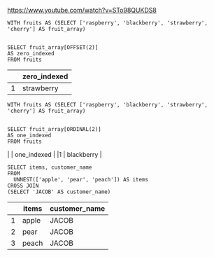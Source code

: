 https://www.youtube.com/watch?v=STo98QUKDS8

```
WITH fruits AS (SELECT ['raspberry', 'blackberry', 'strawberry', 'cherry'] AS fruit_array)


SELECT fruit_array[OFFSET(2)]
AS zero_indexed
FROM fruits
```

|   | zero_indexed |
|---|--------------|
|1  | strawberry   |

	

```
WITH fruits AS (SELECT ['raspberry', 'blackberry', 'strawberry', 'cherry'] AS fruit_array)


SELECT fruit_array[ORDINAL(2)]
AS one_indexed
FROM fruits
```

|   | one_indexed |
|1  | blackberry  |



```
SELECT items, customer_name
FROM 
  UNNEST(['apple', 'pear', 'peach']) AS items
CROSS JOIN 
(SELECT 'JACOB' AS customer_name)
```

|  | items | customer_name |	
|--|-------|---------------|
|1 | apple | JACOB |
|2 | pear | JACOB | 
|3 | peach | JACOB |
